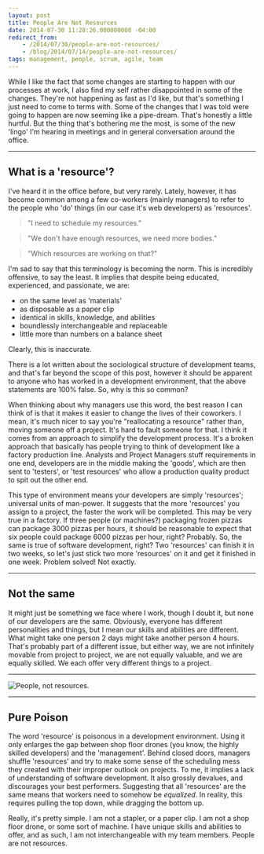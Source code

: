 ```yaml
---
layout: post
title: People Are Not Resources
date: 2014-07-30 11:28:26.000000000 -04:00
redirect_from:
    - /2014/07/30/people-are-not-resources/
    - /blog/2014/07/14/people-are-not-resources/
tags: management, people, scrum, agile, team
---
```

While I like the fact that some changes are starting to happen with our processes at work, I also find my self rather disappointed in some of the changes. They're not happening as fast as I'd like, but that's something I just need to come to terms with. Some of the changes that I was told were going to happen are now seeming like a pipe-dream. That's honestly a little hurtful. But the thing that's bothering me the most, is some of the new 'lingo' I'm hearing in meetings and in general conversation around the office.

___


##  What is a 'resource'?
I've heard it in the office before, but very rarely. Lately, however, it has become common among a few co-workers (mainly managers) to refer to the people who 'do' things (in our case it's web developers) as 'resources'.

> "I need to schedule my resources."<br />

> "We don't have enough resources, we need more bodies."<br />

> "Which resources are working on that?"

I'm sad to say that this terminology is becoming the norm. This is incredibly offensive, to say the least. It implies that despite being educated, experienced, and passionate, we are:

- on the same level as 'materials'
- as disposable as a paper clip
- identical in skills, knowledge, and abilities
- boundlessly interchangeable and replaceable
- little more than numbers on a balance sheet

Clearly, this is inaccurate.

There is a lot written about the sociological structure of development teams, and that's far beyond the scope of this post, however it should be apparent to anyone who has worked in a development environment, that the above statements are 100% false. So, why is this so common?

When thinking about why managers use this word, the best reason I can think of is that it makes it easier to change the lives of their coworkers. I mean, it's much nicer to say you're "reallocating a resource" rather than, moving someone off a project. It's hard to fault someone for that. I think it comes from an approach to simplify the development process. It's a broken approach that basically has people trying to think of development like a factory production line. Analysts and Project Managers stuff requirements in one end, developers are in the middle making the 'goods', which are then sent to 'testers', or 'test resources' who allow a production quality product to spit out the other end.

This type of environment means your developers are simply 'resources'; universal units of man-power. It suggests that the more 'resources' you assign to a project, the faster the work will be completed. This may be very true in a factory. If three people (or machines?) packaging frozen pizzas can package 3000 pizzas per hours, it should be reasonable to expect that six people could package 6000 pizzas per hour, right? Probably. So, the same is true of software development, right? Two 'resources' can finish it in two weeks, so let's just stick two more 'resources' on it and get it finished in one week. Problem solved! Not exactly.

___


##  Not the same
It might just be something we face where I work, though I doubt it, but none of our developers are the same. Obviously, everyone has different personalities and things, but I mean our skills and abilities are different. What might take one person 2 days might take another person 4 hours. That's probably part of a different issue, but either way, we are not infinitely movable from project to project, we are not equally valuable, and we are equally skilled. We each offer very different things to a project.
___
![People, not resources.](http://dilbert.com/dyn/str_strip/000000000/00000000/0000000/000000/20000/1000/100/21111/21111.strip.gif)

___


##  Pure Poison
The word 'resource' is poisonous in a development environment. Using it only enlarges the gap between shop floor drones (you know, the highly skilled developers) and the 'management'. Behind closed doors, managers shuffle 'resources' and try to make some sense of the scheduling mess they created with their improper outlook on projects. To me, it implies a lack of understanding of software development. It also grossly devalues, and discourages your best performers. Suggesting that all 'resources' are the same means that workers need to somehow be *equalized*. In reality, this requires pulling the top down, while dragging the bottom up.

Really, it's pretty simple. I am not a stapler, or a paper clip. I am not a shop floor drone, or some sort of machine. I have unique skills and abilities to offer, and as such, I am not interchangeable with my team members. People are not resources.
